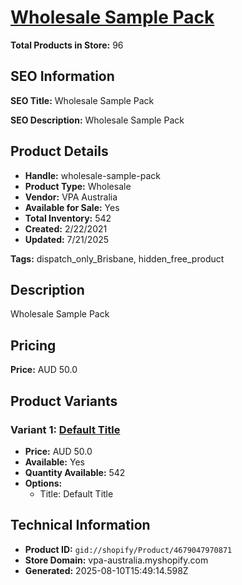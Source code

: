 # [Wholesale Sample Pack](https://vpa-australia.myshopify.com/products/wholesale-sample-pack)

**Total Products in Store:** 96

## SEO Information

**SEO Title:** Wholesale Sample Pack

**SEO Description:** Wholesale Sample Pack

## Product Details

- **Handle:** wholesale-sample-pack
- **Product Type:** Wholesale
- **Vendor:** VPA Australia
- **Available for Sale:** Yes
- **Total Inventory:** 542
- **Created:** 2/22/2021
- **Updated:** 7/21/2025

**Tags:** dispatch_only_Brisbane, hidden_free_product

## Description

Wholesale Sample Pack

## Pricing

**Price:** AUD 50.0

## Product Variants

### Variant 1: [Default Title](https://vpa-australia.myshopify.com/products/wholesale-sample-pack)

- **Price:** AUD 50.0
- **Available:** Yes
- **Quantity Available:** 542
- **Options:**
  - Title: Default Title

## Technical Information

- **Product ID:** `gid://shopify/Product/4679047970871`
- **Store Domain:** vpa-australia.myshopify.com
- **Generated:** 2025-08-10T15:49:14.598Z

